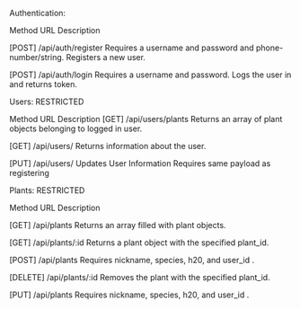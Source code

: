 Authentication:

Method	URL	Description

[POST]	/api/auth/register	Requires a username and password and phone-number/string. Registers a new user.

[POST]	/api/auth/login	Requires a username and password. Logs the user in and returns token.

Users: RESTRICTED

Method	URL	Description
[GET]	/api/users/plants	Returns an array of plant objects belonging to logged in user.

[GET]	/api/users/	Returns information about the user.

[PUT]	/api/users/	Updates User Information Requires same payload as registering

Plants: RESTRICTED

Method	URL	Description

[GET]	/api/plants	Returns an array filled with plant objects.

[GET]	/api/plants/:id	Returns a plant object with the specified plant_id.

[POST]	/api/plants	Requires nickname, species, h20, and user_id .

[DELETE]	/api/plants/:id	Removes the plant with the specified plant_id.

[PUT]	/api/plants	Requires nickname, species, h20, and user_id .


